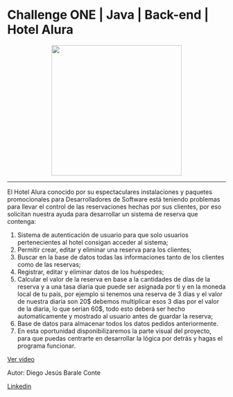 # Challenge ONE | Java | Back-end | Hotel Alura

<p align="center" >
     <img width="300" heigth="300" src="src/imagenes/img-hotel-login-.png">
</p>

---
El Hotel Alura conocido por su espectaculares instalaciones y paquetes promocionales para Desarrolladores de Software está teniendo problemas para llevar el control de las reservaciones hechas por sus clientes, por eso solicitan nuestra ayuda para desarrollar un sistema de reserva que contenga:

   1. Sistema de autenticación de usuario para que solo usuarios pertenecientes al hotel consigan acceder al sistema;
   2. Permitir crear, editar y eliminar una reserva para los clientes;
   3. Buscar en la base de datos todas las informaciones tanto de los clientes como de las reservas;
   4. Registrar, editar y eliminar datos de los huéspedes;
   5. Calcular el valor de la reserva en base a la cantidades de días de la reserva y a una tasa diaria que puede ser asignada por ti y en la moneda local de tu país, por ejemplo si tenemos una reserva de 3 dias y el valor de nuestra diaria son 20$ debemos multiplicar esos 3 dias por el valor de la diaria, lo que serian 60$, todo esto deberá ser hecho automaticamente y mostrado al usuario antes de guardar la reserva;
   6. Base de datos para almacenar todos los datos pedidos anteriormente.
   7. En esta oportunidad disponibilizaremos la parte visual del proyecto, para que puedas centrarte en desarrollar la lógica por detrás y hagas el programa funcionar.

[Ver video](https://www.youtube.com/watch?v=2SxVepJnakg)

Autor: Diego Jesús Barale Conte

[Linkedin](https://www.linkedin.com/in/diego-j-barale-conte/)
